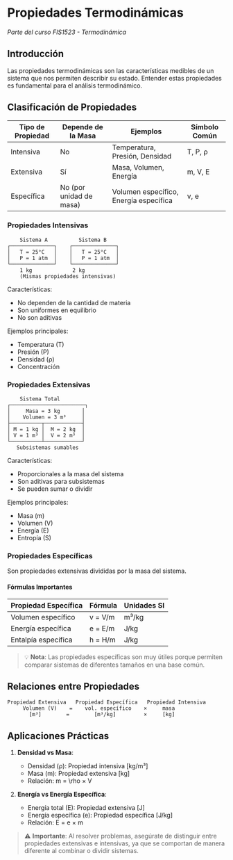 # Propiedades Termodinámicas

_Parte del curso FIS1523 - Termodinámica_

## Introducción

Las propiedades termodinámicas son las características medibles de un sistema que nos permiten describir su estado. Entender estas propiedades es fundamental para el análisis termodinámico.

## Clasificación de Propiedades

| Tipo de Propiedad | Depende de la Masa      | Ejemplos                               | Símbolo Común |
| ----------------- | ----------------------- | -------------------------------------- | ------------- |
| Intensiva         | No                      | Temperatura, Presión, Densidad         | T, P, ρ       |
| Extensiva         | Sí                      | Masa, Volumen, Energía                 | m, V, E       |
| Específica        | No (por unidad de masa) | Volumen específico, Energía específica | v, e          |

### Propiedades Intensivas

```
    Sistema A          Sistema B
┌──────────────┐    ┌──────────────┐
│   T = 25°C   │    │   T = 25°C   │
│   P = 1 atm  │    │   P = 1 atm  │
└──────────────┘    └──────────────┘
    1 kg             2 kg
    (Mismas propiedades intensivas)
```

Características:

- No dependen de la cantidad de materia
- Son uniformes en equilibrio
- No son aditivas

Ejemplos principales:

- Temperatura (T)
- Presión (P)
- Densidad (ρ)
- Concentración

### Propiedades Extensivas

```
    Sistema Total
┌────────────────────────┐
│     Masa = 3 kg       │
│    Volumen = 3 m³     │
├──────────┬────────────┤
│ M = 1 kg │  M = 2 kg  │
│ V = 1 m³ │  V = 2 m³  │
└──────────┴────────────┘
   Subsistemas sumables
```

Características:

- Proporcionales a la masa del sistema
- Son aditivas para subsistemas
- Se pueden sumar o dividir

Ejemplos principales:

- Masa (m)
- Volumen (V)
- Energía (E)
- Entropía (S)

### Propiedades Específicas

Son propiedades extensivas divididas por la masa del sistema.

#### Fórmulas Importantes

| Propiedad Específica | Fórmula | Unidades SI |
| -------------------- | ------- | ----------- |
| Volumen específico   | v = V/m | m³/kg       |
| Energía específica   | e = E/m | J/kg        |
| Entalpía específica  | h = H/m | J/kg        |

> 💡 **Nota**: Las propiedades específicas son muy útiles porque permiten comparar sistemas de diferentes tamaños en una base común.

## Relaciones entre Propiedades

```
Propiedad Extensiva   Propiedad Específica   Propiedad Intensiva
     Volumen (V)    =    vol. específico    ×     masa
       [m³]        =        [m³/kg]         ×     [kg]
```

## Aplicaciones Prácticas

1. **Densidad vs Masa**:

   - Densidad (ρ): Propiedad intensiva [kg/m³]
   - Masa (m): Propiedad extensiva [kg]
   - Relación: m = \rho × V

2. **Energía vs Energía Específica**:
   - Energía total (E): Propiedad extensiva [J]
   - Energía específica (e): Propiedad específica [J/kg]
   - Relación: E = e × m

> ⚠️ **Importante**: Al resolver problemas, asegúrate de distinguir entre propiedades extensivas e intensivas, ya que se comportan de manera diferente al combinar o dividir sistemas.
